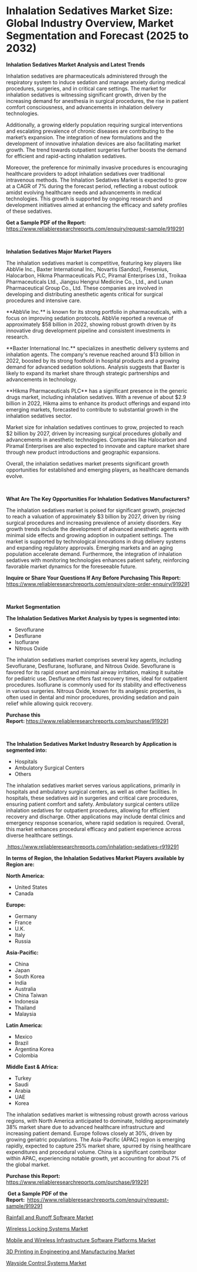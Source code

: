<p><h1>Inhalation Sedatives Market Size: Global Industry Overview, Market Segmentation and Forecast (2025 to 2032)</h1></p><p><strong>Inhalation Sedatives Market Analysis and Latest Trends</strong></p>
<p><p>Inhalation sedatives are pharmaceuticals administered through the respiratory system to induce sedation and manage anxiety during medical procedures, surgeries, and in critical care settings. The market for inhalation sedatives is witnessing significant growth, driven by the increasing demand for anesthesia in surgical procedures, the rise in patient comfort consciousness, and advancements in inhalation delivery technologies. </p><p>Additionally, a growing elderly population requiring surgical interventions and escalating prevalence of chronic diseases are contributing to the market’s expansion. The integration of new formulations and the development of innovative inhalation devices are also facilitating market growth. The trend towards outpatient surgeries further boosts the demand for efficient and rapid-acting inhalation sedatives.</p><p>Moreover, the preference for minimally invasive procedures is encouraging healthcare providers to adopt inhalation sedatives over traditional intravenous methods. The Inhalation Sedatives Market is expected to grow at a CAGR of 7% during the forecast period, reflecting a robust outlook amidst evolving healthcare needs and advancements in medical technologies. This growth is supported by ongoing research and development initiatives aimed at enhancing the efficacy and safety profiles of these sedatives.</p></p>
<p><strong>Get a Sample PDF of the Report:&nbsp;</strong> <a href="https://www.reliableresearchreports.com/enquiry/request-sample/919291?utm_campaign=112&utm_medium=2&utm_source=Github&utm_content=ia&utm_term=07032025&utm_id=inhalation-sedatives">https://www.reliableresearchreports.com/enquiry/request-sample/919291</a></p>
<p>&nbsp;</p>
<p><strong>Inhalation Sedatives Major Market Players</strong></p>
<p><p>The inhalation sedatives market is competitive, featuring key players like AbbVie Inc., Baxter International Inc., Novartis (Sandoz), Fresenius, Halocarbon, Hikma Pharmaceuticals PLC, Piramal Enterprises Ltd., Troikaa Pharmaceuticals Ltd., Jiangsu Hengrui Medicine Co., Ltd., and Lunan Pharmaceutical Group Co., Ltd. These companies are involved in developing and distributing anesthetic agents critical for surgical procedures and intensive care.</p><p>**AbbVie Inc.** is known for its strong portfolio in pharmaceuticals, with a focus on improving sedation protocols. AbbVie reported a revenue of approximately $58 billion in 2022, showing robust growth driven by its innovative drug development pipeline and consistent investments in research.</p><p>**Baxter International Inc.** specializes in anesthetic delivery systems and inhalation agents. The company's revenue reached around $13 billion in 2022, boosted by its strong foothold in hospital products and a growing demand for advanced sedation solutions. Analysis suggests that Baxter is likely to expand its market share through strategic partnerships and advancements in technology.</p><p>**Hikma Pharmaceuticals PLC** has a significant presence in the generic drugs market, including inhalation sedatives. With a revenue of about $2.9 billion in 2022, Hikma aims to enhance its product offerings and expand into emerging markets, forecasted to contribute to substantial growth in the inhalation sedatives sector.</p><p>Market size for inhalation sedatives continues to grow, projected to reach $2 billion by 2027, driven by increasing surgical procedures globally and advancements in anesthetic technologies. Companies like Halocarbon and Piramal Enterprises are also expected to innovate and capture market share through new product introductions and geographic expansions.</p><p>Overall, the inhalation sedatives market presents significant growth opportunities for established and emerging players, as healthcare demands evolve.</p></p>
<p>&nbsp;</p>
<p><strong>What Are The Key Opportunities For Inhalation Sedatives Manufacturers?</strong></p>
<p><p>The inhalation sedatives market is poised for significant growth, projected to reach a valuation of approximately $3 billion by 2027, driven by rising surgical procedures and increasing prevalence of anxiety disorders. Key growth trends include the development of advanced anesthetic agents with minimal side effects and growing adoption in outpatient settings. The market is supported by technological innovations in drug delivery systems and expanding regulatory approvals. Emerging markets and an aging population accelerate demand. Furthermore, the integration of inhalation sedatives with monitoring technologies enhances patient safety, reinforcing favorable market dynamics for the foreseeable future.</p></p>
<p><strong>Inquire or Share Your Questions If Any Before Purchasing This Report:</strong> <a href="https://www.reliableresearchreports.com/enquiry/pre-order-enquiry/919291?utm_campaign=112&utm_medium=2&utm_source=Github&utm_content=ia&utm_term=07032025&utm_id=inhalation-sedatives">https://www.reliableresearchreports.com/enquiry/pre-order-enquiry/919291</a></p>
<p>&nbsp;</p>
<p><strong>Market Segmentation</strong></p>
<p><strong>The Inhalation Sedatives Market Analysis by types is segmented into:</strong></p>
<p><ul><li>Sevoflurane</li><li>Desflurane</li><li>Isoflurane</li><li>Nitrous Oxide</li></ul></p>
<p><p>The inhalation sedatives market comprises several key agents, including Sevoflurane, Desflurane, Isoflurane, and Nitrous Oxide. Sevoflurane is favored for its rapid onset and minimal airway irritation, making it suitable for pediatric use. Desflurane offers fast recovery times, ideal for outpatient procedures. Isoflurane is commonly used for its stability and effectiveness in various surgeries. Nitrous Oxide, known for its analgesic properties, is often used in dental and minor procedures, providing sedation and pain relief while allowing quick recovery.</p></p>
<p><strong>Purchase this Report:&nbsp;</strong><a href="https://www.reliableresearchreports.com/purchase/919291?utm_campaign=112&utm_medium=2&utm_source=Github&utm_content=ia&utm_term=07032025&utm_id=inhalation-sedatives">https://www.reliableresearchreports.com/purchase/919291</a></p>
<p>&nbsp;</p>
<p><strong>The Inhalation Sedatives Market Industry Research by Application is segmented into:</strong></p>
<p><ul><li>Hospitals</li><li>Ambulatory Surgical Centers</li><li>Others</li></ul></p>
<p><p>The inhalation sedatives market serves various applications, primarily in hospitals and ambulatory surgical centers, as well as other facilities. In hospitals, these sedatives aid in surgeries and critical care procedures, ensuring patient comfort and safety. Ambulatory surgical centers utilize inhalation sedatives for outpatient procedures, allowing for efficient recovery and discharge. Other applications may include dental clinics and emergency response scenarios, where rapid sedation is required. Overall, this market enhances procedural efficacy and patient experience across diverse healthcare settings.</p></p>
<p><a href="https://www.reliableresearchreports.com/inhalation-sedatives-r919291?utm_campaign=112&utm_medium=2&utm_source=Github&utm_content=ia&utm_term=07032025&utm_id=inhalation-sedatives">&nbsp;https://www.reliableresearchreports.com/inhalation-sedatives-r919291</a></p>
<p><strong>In terms of Region, the Inhalation Sedatives Market Players available by Region are:</strong></p>
<p>
    <p> <strong> North America: </strong>
        <ul>
            <li>United States</li>
            <li>Canada</li>
        </ul>
        </p> 
    <p> <strong> Europe: </strong>
        <ul>
            <li>Germany</li>
            <li>France</li>
            <li>U.K.</li>
            <li>Italy</li>
            <li>Russia</li>
        </ul>
        </p> 
    <p> <strong> Asia-Pacific: </strong>
        <ul>
            <li>China</li>
            <li>Japan</li>
            <li>South Korea</li>
            <li>India</li>
            <li>Australia</li>
            <li>China Taiwan</li>
            <li>Indonesia</li>
            <li>Thailand</li>
            <li>Malaysia</li>
        </ul>
        </p> 
    <p> <strong> Latin America: </strong>
        <ul>
            <li>Mexico</li>
            <li>Brazil</li>
            <li>Argentina Korea</li>
            <li>Colombia</li>
        </ul>
        </p> 
    <p> <strong> Middle East & Africa: </strong>
        <ul>
            <li>Turkey</li>
            <li>Saudi</li>
            <li>Arabia</li>
            <li>UAE</li>
            <li>Korea</li>
        </ul>
    </p>
    </p>
<p><p>The inhalation sedatives market is witnessing robust growth across various regions, with North America anticipated to dominate, holding approximately 38% market share due to advanced healthcare infrastructure and increasing patient demand. Europe follows closely at 30%, driven by growing geriatric populations. The Asia-Pacific (APAC) region is emerging rapidly, expected to capture 25% market share, spurred by rising healthcare expenditures and procedural volume. China is a significant contributor within APAC, experiencing notable growth, yet accounting for about 7% of the global market.</p></p>
<p><strong>Purchase this Report: </strong><a href="https://www.reliableresearchreports.com/purchase/919291?utm_campaign=112&utm_medium=2&utm_source=Github&utm_content=ia&utm_term=07032025&utm_id=inhalation-sedatives">https://www.reliableresearchreports.com/purchase/919291</a></p>
<p>&nbsp;<strong>Get a Sample PDF of the Report:&nbsp;&nbsp;</strong><a href="https://www.reliableresearchreports.com/enquiry/request-sample/919291?utm_campaign=112&utm_medium=2&utm_source=Github&utm_content=ia&utm_term=07032025&utm_id=inhalation-sedatives">https://www.reliableresearchreports.com/enquiry/request-sample/919291</a></p>
<p><strong></strong></p>
<p><p><a href="https://github.com/neiridionna/Market-Research-Report-List-1/blob/main/rainfall-and-runoff-software-market.md?utm_campaign=112&utm_medium=2&utm_source=Github&utm_content=ia&utm_term=07032025&utm_id=inhalation-sedatives">Rainfall and Runoff Software Market</a></p><p><a href="https://github.com/sharphadan/Market-Research-Report-List-1/blob/main/wireless-locking-systems-market.md?utm_campaign=112&utm_medium=2&utm_source=Github&utm_content=ia&utm_term=07032025&utm_id=inhalation-sedatives">Wireless Locking Systems Market</a></p><p><a href="https://github.com/oeungcolesh0/Market-Research-Report-List-1/blob/main/mobile-and-wireless-infrastructure-software-platforms-market.md?utm_campaign=112&utm_medium=2&utm_source=Github&utm_content=ia&utm_term=07032025&utm_id=inhalation-sedatives">Mobile and Wireless Infrastructure Software Platforms Market</a></p><p><a href="https://github.com/anggigpps/Market-Research-Report-List-1/blob/main/3d-printing-in-engineering-and-manufacturing-market.md?utm_campaign=112&utm_medium=2&utm_source=Github&utm_content=ia&utm_term=07032025&utm_id=inhalation-sedatives">3D Printing in Engineering and Manufacturing Market</a></p><p><a href="https://github.com/chaiszepkadk/Market-Research-Report-List-1/blob/main/wayside-control-systems-market.md?utm_campaign=112&utm_medium=2&utm_source=Github&utm_content=ia&utm_term=07032025&utm_id=inhalation-sedatives">Wayside Control Systems Market</a></p></p>